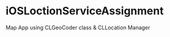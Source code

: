 iOSLoctionServiceAssignment
===========================

 Map App using CLGeoCoder class & CLLocation Manager

